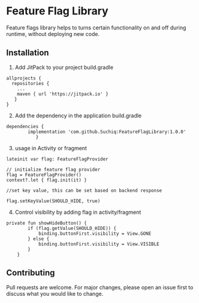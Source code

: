 
# Feature Flag Library

 
Feature flags library helps to turns certain functionality on and off during runtime, without deploying new code. 
## Installation

1. Add JitPack to your project build.gradle

```
allprojects {
  repositories {
    ...
    maven { url 'https://jitpack.io' }
   }
}
```
2. Add the dependency in the application build.gradle

```
dependencies {
	    implementation 'com.github.Suchiq:FeatureFlagLibrary:1.0.0'
           }
```

3. usage in Activity or fragment 

```
lateinit var flag: FeatureFlagProvider

// initialize feature flag provider
flag = FeatureFlagProvider()
context?.let { flag.init(it) }

//set key value, this can be set based on backend response 

flag.setKeyValue(SHOULD_HIDE, true)
```
4. Control visibility by adding flag in activity/fragment


```
private fun showHideButton() {
        if (flag.getValue(SHOULD_HIDE)) {
            binding.buttonFirst.visibility = View.GONE
        } else {
            binding.buttonFirst.visibility = View.VISIBLE
        }
    }
```


 
## Contributing

Pull requests are welcome. For major changes, please open an issue first to discuss what you would like to change.
